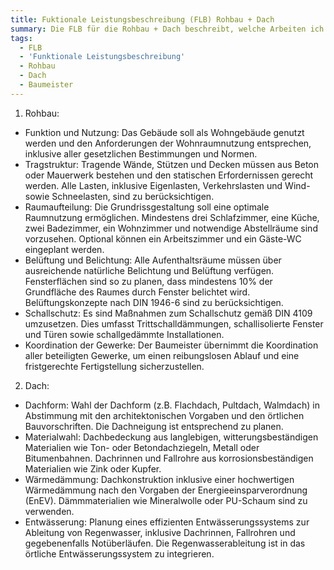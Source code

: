 ```yaml
---
title: Fuktionale Leistungsbeschreibung (FLB) Rohbau + Dach
summary: Die FLB für die Rohbau + Dach beschreibt, welche Arbeiten ich beauftragen möchte.
tags:
  - FLB
  - 'Funktionale Leistungsbeschreibung'
  - Rohbau
  - Dach
  - Baumeister
---
```


1. Rohbau:
- Funktion und Nutzung: Das Gebäude soll als Wohngebäude genutzt werden und den Anforderungen der Wohnraumnutzung entsprechen, inklusive aller gesetzlichen Bestimmungen und Normen.
- Tragstruktur: Tragende Wände, Stützen und Decken müssen aus Beton oder Mauerwerk bestehen und den statischen Erfordernissen gerecht werden. Alle Lasten, inklusive Eigenlasten, Verkehrslasten und Wind- sowie Schneelasten, sind zu berücksichtigen.
- Raumaufteilung: Die Grundrissgestaltung soll eine optimale Raumnutzung ermöglichen. Mindestens drei Schlafzimmer, eine Küche, zwei Badezimmer, ein Wohnzimmer und notwendige Abstellräume sind vorzusehen. Optional können ein Arbeitszimmer und ein Gäste-WC eingeplant werden.
- Belüftung und Belichtung: Alle Aufenthaltsräume müssen über ausreichende natürliche Belichtung und Belüftung verfügen. Fensterflächen sind so zu planen, dass mindestens 10% der Grundfläche des Raumes durch Fenster belichtet wird. Belüftungskonzepte nach DIN 1946-6 sind zu berücksichtigen.
- Schallschutz: Es sind Maßnahmen zum Schallschutz gemäß DIN 4109 umzusetzen. Dies umfasst Trittschalldämmungen, schallisolierte Fenster und Türen sowie schallgedämmte Installationen.
- Koordination der Gewerke: Der Baumeister übernimmt die Koordination aller beteiligten Gewerke, um einen reibungslosen Ablauf und eine fristgerechte Fertigstellung sicherzustellen.
2. Dach:
- Dachform: Wahl der Dachform (z.B. Flachdach, Pultdach, Walmdach) in Abstimmung mit den architektonischen Vorgaben und den örtlichen Bauvorschriften. Die Dachneigung ist entsprechend zu planen.
- Materialwahl: Dachbedeckung aus langlebigen, witterungsbeständigen Materialien wie Ton- oder Betondachziegeln, Metall oder Bitumenbahnen. Dachrinnen und Fallrohre aus korrosionsbeständigen Materialien wie Zink oder Kupfer.
- Wärmedämmung: Dachkonstruktion inklusive einer hochwertigen Wärmedämmung nach den Vorgaben der Energieeinsparverordnung (EnEV). Dämmmaterialien wie Mineralwolle oder PU-Schaum sind zu verwenden.
- Entwässerung: Planung eines effizienten Entwässerungssystems zur Ableitung von Regenwasser, inklusive Dachrinnen, Fallrohren und gegebenenfalls Notüberläufen. Die Regenwasserableitung ist in das örtliche Entwässerungssystem zu integrieren.
